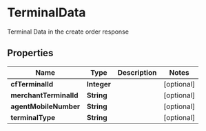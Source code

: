 

# TerminalData

Terminal Data in the create order response

## Properties

| Name | Type | Description | Notes |
|------------ | ------------- | ------------- | -------------|
|**cfTerminalId** | **Integer** |  |  [optional] |
|**merchantTerminalId** | **String** |  |  [optional] |
|**agentMobileNumber** | **String** |  |  [optional] |
|**terminalType** | **String** |  |  [optional] |



